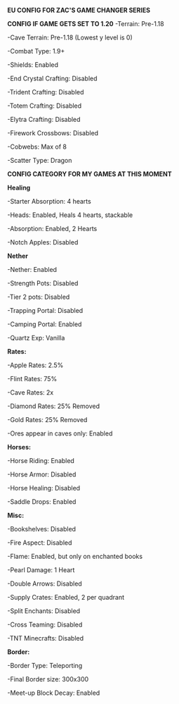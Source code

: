 **EU CONFIG FOR ZAC'S GAME CHANGER SERIES**

**CONFIG IF GAME GETS SET TO 1.20**
-Terrain: Pre-1.18

-Cave Terrain: Pre-1.18 (Lowest y level is 0)

-Combat Type: 1.9+

-Shields: Enabled

-End Crystal Crafting: Disabled

-Trident Crafting: Disabled

-Totem Crafting: Disabled

-Elytra Crafting: Disabled

-Firework Crossbows: Disabled

-Cobwebs: Max of 8

-Scatter Type: Dragon


**CONFIG CATEGORY FOR MY GAMES AT THIS MOMENT**

**Healing**

-Starter Absorption: 4 hearts

-Heads: Enabled, Heals 4 hearts, stackable

-Absorption: Enabled, 2 Hearts

-Notch Apples: Disabled

**Nether**

-Nether: Enabled

-Strength Pots: Disabled

-Tier 2 pots: Disabled

-Trapping Portal: Disabled

-Camping Portal: Enabled

-Quartz Exp: Vanilla

**Rates:**

-Apple Rates: 2.5%

-Flint Rates: 75%

-Cave Rates: 2x

-Diamond Rates: 25% Removed

-Gold Rates: 25% Removed

-Ores appear in caves only: Enabled

**Horses:** 

-Horse Riding: Enabled

-Horse Armor: Disabled

-Horse Healing: Disabled

-Saddle Drops: Enabled

**Misc:** 

-Bookshelves: Disabled

-Fire Aspect: Disabled

-Flame: Enabled, but only on enchanted books

-Pearl Damage: 1 Heart

-Double Arrows: Disabled

-Supply Crates: Enabled, 2 per quadrant

-Split Enchants: Disabled

-Cross Teaming: Disabled

-TNT Minecrafts: Disabled

**Border:** 

-Border Type: Teleporting

-Final Border size: 300x300

-Meet-up Block Decay: Enabled
